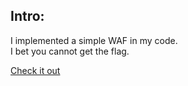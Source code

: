 ## Intro:

I implemented a simple WAF in my code. <br/>
I bet you cannot get the flag.

<a href="http://206.189.59.199:8004/backdoor" target="_blank"> Check  it out</a>
